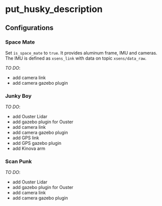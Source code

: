 # put_husky_description

## Configurations

### Space Mate

Set `is_space_mate` to `true`. It provides aluminum frame, IMU and cameras. The IMU is defined as `xsens_link` with data on topic `xsens/data_raw`.

*TO DO*:
 - add camera link
 - add camera gazebo plugin

### Junky Boy

*TO DO*:
 - add Ouster Lidar
 - add gazebo plugin for Ouster
 - add camera link
 - add camera gazebo plugin
 - add GPS link
 - add GPS gazebo plugin
 - add Kinova arm

### Scan Punk

*TO DO*:
 - add Ouster Lidar
 - add gazebo plugin for Ouster
 - add camera link
 - add camera gazebo plugin



